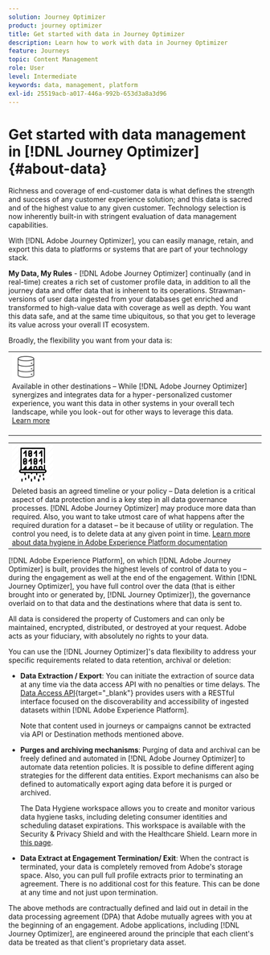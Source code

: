 ```yaml
---
solution: Journey Optimizer
product: journey optimizer
title: Get started with data in Journey Optimizer
description: Learn how to work with data in Journey Optimizer
feature: Journeys
topic: Content Management
role: User
level: Intermediate
keywords: data, management, platform
exl-id: 25519acb-a017-446a-992b-653d3a8a3d96
---
```

# Get started with data management in [!DNL Journey Optimizer] {#about-data}

Richness and coverage of end-customer data is what defines the strength and success of any customer experience solution; and this data is sacred and of the highest value to any given customer. Technology selection is now inherently built-in with stringent evaluation of data management capabilities. 

With [!DNL Adobe Journey Optimizer], you can easily manage, retain, and export this data to platforms or systems that are part of your technology stack. 

**My Data, My Rules** - [!DNL Adobe Journey Optimizer] continually (and in real-time) creates a rich set of customer profile data, in addition to all the journey data and offer data that is inherent to its operations. Strawman-versions of user data ingested from your databases get enriched and transformed to high-value data with coverage as well as depth. You want this data safe, and at the same time ubiquitous, so that you get to leverage its value across your overall IT ecosystem. 

Broadly, the flexibility you want from your data is:


<table style="table-layout:fixed">
<tr style="border: 0;">
  <td>
    <div><img alt="destinations" src="assets/do-not-localize/dest.png" /> 
    <br>Available in other destinations – While [!DNL Adobe Journey Optimizer] synergizes and integrates data for a hyper-personalized customer experience, you want this data in other systems in your overall tech landscape, while you look-out for other ways to leverage this data.
    <div>
     <a href="../start/ajo-integrations.md">Learn more</a></div>
    </div>
    <br>
  </td>
</tr>
</table>

  <!--td>
    <div><img alt="retention" src="assets/do-not-localize/retention.png" />  
    <br>Retained for a stipulated duration – Industry or regional regulations (such as GDPR or CCPA) or internal data governance policies stipulate how long or how short a duration, data needs to be maintained or archived in Adobe Experience Platform Data Lake. <a href="../privacy/get-started-privacy.md">Learn more</a></div>
  </td>
</tr>
<tr style="border: 0;"-->
<table style="table-layout:fixed">
<tr style="border: 0;">
  <td>
    <div><img alt="policy" src="assets/do-not-localize/policy.png" /> 
    <br>Deleted basis an agreed timeline or your policy – Data deletion is a critical aspect of data protection and is a key step in all data governance processes. [!DNL Adobe Journey Optimizer] may produce more data than required. Also, you want to take utmost care of what happens after the required duration for a dataset – be it because of utility or regulation. The control you need, is to delete data at any given point in time. <a href="https://experienceleague.adobe.com/docs/experience-platform/hygiene/ui/overview.html">Learn more about data hygiene in Adobe Experience Platform documentation</a></div>
  </td>
</tr>
</table>

[!DNL Adobe Experience Platform], on which [!DNL Adobe Journey Optimizer] is built, provides the highest levels of control of data to you – during the engagement as well at the end of the engagement. Within [!DNL Journey Optimizer], you have full control over the data (that is either brought into or generated by, [!DNL Journey Optimizer]), the governance overlaid on to that data and the destinations where that data is sent to.

All data is considered the property of Customers and can only be maintained, encrypted, distributed, or destroyed at your request. Adobe acts as your fiduciary, with absolutely no rights to your data. 

You can use the [!DNL Journey Optimizer]'s data flexibility to address your specific requirements related to data retention, archival or deletion: 

* **Data Extraction / Export**: You can initiate the extraction of source data at any time via the data access API with no penalties or time delays. The [Data Access API](https://experienceleague.adobe.com/docs/experience-platform/data-access/api.html){target="_blank"} provides users with a RESTful interface focused on the discoverability and accessibility of ingested datasets within [!DNL Adobe Experience Platform]. <!--In the future (on roadmap), you can use file-based destinations to export and migrate log data from Adobe Journey Optimizer. -->
    
    Note that content used in journeys or campaigns cannot be extracted via API or Destination methods mentioned above.

<!--
* **Profile Service Data Retention**: For Behavioral and Time series data appended to any Profile, you may choose to use Journey Optimizer’s default setting of retaining this data for up to 30 days from the date of its addition to a Profile, or until an alternative time-period selected by the you. The time that Adobe keeps this data varies from contract to contract, and is outlined in an organization’s data retention policy.

  Learn more about Experience Event expirations in [Adobe Experience Platform documentation](https://experienceleague.adobe.com/docs/experience-platform/profile/event-expirations.html){target="_blank"}.
-->

* **Purges and archiving mechanisms**: Purging of data and archival can be freely defined and automated in [!DNL Adobe Journey Optimizer] to automate data retention policies. It is possible to define different aging strategies for the different data entities. Export mechanisms can also be defined to automatically export aging data before it is purged or archived. 
  
  The Data Hygiene workspace allows you to create and monitor various data hygiene tasks, including deleting consumer identities and scheduling dataset expirations. This workspace is available with the Security & Privacy Shield and with the Healthcare Shield. Learn more in [this page](../privacy/data-hygiene.md).

<!--
* **Data Lake and Deletions**: Customer Data stored in the Data Lake can be retained by Journey Optimizer:
    
    * for 7 days to facilitate the onboarding of Customer Data into the Profile Services, after which it may be permanently deleted, or
    * until chosen to be deleted by you

-->

* **Data Extract at Engagement Termination/ Exit**: When the contract is terminated, your data is completely removed from Adobe's storage space. Also, you can pull full profile extracts prior to terminating an agreement. There is no additional cost for this feature. This can be done at any time and not just upon termination. 

The above methods are contractually defined and laid out in detail in the data processing agreement (DPA) that Adobe mutually agrees with you at the beginning of an engagement. Adobe applications, including [!DNL Journey Optimizer], are engineered around the principle that each client's data be treated as that client's proprietary data asset.
